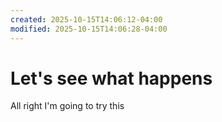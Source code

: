 ```yaml
---
created: 2025-10-15T14:06:12-04:00
modified: 2025-10-15T14:06:28-04:00
---
```


# Let's see what happens

All right I'm going to try this
